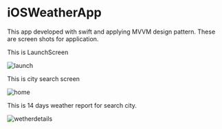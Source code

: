 # iOSWeatherApp
This app developed with swift and applying MVVM design pattern.
These are screen shots for application.

This is LaunchScreen

![launch](https://cloud.githubusercontent.com/assets/18364515/16730237/75d8b88a-478f-11e6-961e-7c28863705c1.png)



This is city search screen

![home](https://cloud.githubusercontent.com/assets/18364515/16730250/85718592-478f-11e6-8b6d-ef885e61571c.png)



This is 14 days weather report for search city.

![wetherdetails](https://cloud.githubusercontent.com/assets/18364515/16730267/966fe578-478f-11e6-98ae-3210c953d77b.png)
